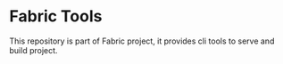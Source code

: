 # Fabric Tools
This repository is part of Fabric project, it provides cli tools to serve and build project.
